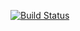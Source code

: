 [![Build Status](https://travis-ci.org/ITP405/ITP405_lab5_ORM.svg?branch=master)](https://travis-ci.org/ITP405/ITP405_lab5_ORM)
